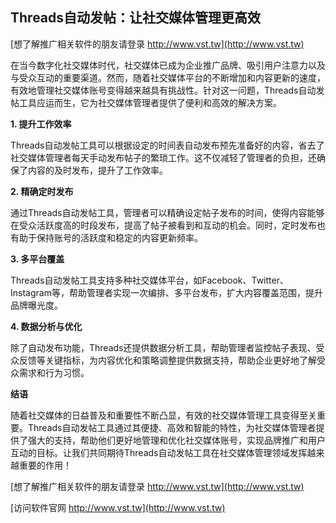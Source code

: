 ## **Threads自动发帖：让社交媒体管理更高效**

[想了解推广相关软件的朋友请登录 http://www.vst.tw](http://www.vst.tw)

在当今数字化社交媒体时代，社交媒体已成为企业推广品牌、吸引用户注意力以及与受众互动的重要渠道。然而，随着社交媒体平台的不断增加和内容更新的速度，有效地管理社交媒体账号变得越来越具有挑战性。针对这一问题，Threads自动发帖工具应运而生，它为社交媒体管理者提供了便利和高效的解决方案。

**1. 提升工作效率**

Threads自动发帖工具可以根据设定的时间表自动发布预先准备好的内容，省去了社交媒体管理者每天手动发布帖子的繁琐工作。这不仅减轻了管理者的负担，还确保了内容的及时发布，提升了工作效率。

**2. 精确定时发布**

通过Threads自动发帖工具，管理者可以精确设定帖子发布的时间，使得内容能够在受众活跃度高的时段发布，提高了帖子被看到和互动的机会。同时，定时发布也有助于保持账号的活跃度和稳定的内容更新频率。

**3. 多平台覆盖**

Threads自动发帖工具支持多种社交媒体平台，如Facebook、Twitter、Instagram等，帮助管理者实现一次编排、多平台发布，扩大内容覆盖范围，提升品牌曝光度。

**4. 数据分析与优化**

除了自动发布功能，Threads还提供数据分析工具，帮助管理者监控帖子表现、受众反馈等关键指标，为内容优化和策略调整提供数据支持，帮助企业更好地了解受众需求和行为习惯。

**结语**

随着社交媒体的日益普及和重要性不断凸显，有效的社交媒体管理工具变得至关重要。Threads自动发帖工具通过其便捷、高效和智能的特性，为社交媒体管理者提供了强大的支持，帮助他们更好地管理和优化社交媒体账号，实现品牌推广和用户互动的目标。让我们共同期待Threads自动发帖工具在社交媒体管理领域发挥越来越重要的作用！

[想了解推广相关软件的朋友请登录 http://www.vst.tw](http://www.vst.tw)


[访问软件官网 http://www.vst.tw](http://www.vst.tw)
